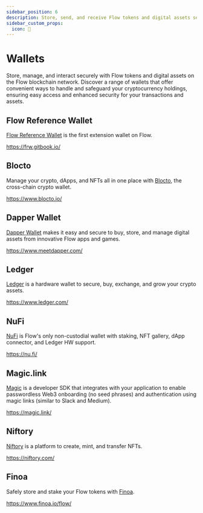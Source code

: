 ```yaml
---
sidebar_position: 6
description: Store, send, and receive Flow tokens and digital assets securely on the Flow blockchain network. A convenient and safe way to manage and interact with cryptocurrency holdings.
sidebar_custom_props:
  icon: 🔑
---
```


# Wallets

Store, manage, and interact securely with Flow tokens and digital assets on the Flow blockchain network. Discover a range of wallets that offer convenient ways to handle and safeguard your cryptocurrency holdings, ensuring easy access and enhanced security for your transactions and assets.

<div id="cards" className="cards">

## Flow Reference Wallet

[Flow Reference Wallet](https://frw.gitbook.io/) is the first extension wallet on Flow.

https://frw.gitbook.io/

## Blocto

Manage your crypto, dApps, and NFTs all in one place with [Blocto](https://www.blocto.io/), the cross-chain crypto wallet.

https://www.blocto.io/

## Dapper Wallet

[Dapper Wallet](https://www.meetdapper.com/) makes it easy and secure to buy, store, and manage digital assets from innovative Flow apps and games.

https://www.meetdapper.com/

## Ledger

[Ledger](https://www.ledger.com/) is a hardware wallet to secure, buy, exchange, and grow your crypto assets.

https://www.ledger.com/

## NuFi

[NuFi](https://nu.fi/) is Flow's only non-custodial wallet with staking, NFT gallery, dApp connector, and Ledger HW support.

https://nu.fi/

## Magic.link

[Magic](https://magic.link/) is a developer SDK that integrates with your application to enable passwordless Web3 onboarding (no seed phrases) and authentication using magic links (similar to Slack and Medium).

https://magic.link/

## Niftory

[Niftory](https://niftory.com/) is a platform to create, mint, and transfer NFTs.

https://niftory.com/

## Finoa

Safely store and stake your Flow tokens with [Finoa](https://www.finoa.io/).

https://www.finoa.io/flow/

</div>
